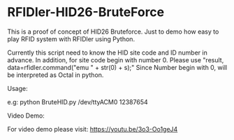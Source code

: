# RFIDler-HID26-BruteForce

This is a proof of concept of HID26 Bruteforce. Just to demo how easy to play RFID system with RFIDler using Python.  

Currently this script need to know the HID site code and ID number in advance. In addition, for site code begin with number 0.  Please use "result, data=rfidler.command("emu " + str(0) + s);"  Since Number begin with 0, will be interpreted as Octal in python. 

Usage:

e.g:  python BruteHID.py /dev/ttyACM0 12387654

Video Demo: 

For video demo please visit: https://youtu.be/3o3-Oo1geJ4
